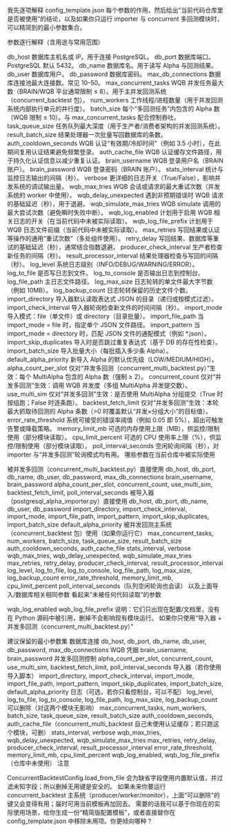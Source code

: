 我先逐项解释 config_template.json 每个参数的作用，然后给出“当前代码仓库里是否被使用”的结论，以及如果你只运行 importer 与 concurrent 多回测模块时，可以精简到的最小参数集合。

参数逐行解释（含用途与常用范围）

db_host
数据库主机名或 IP。用于连接 PostgreSQL。
db_port
数据库端口。PostgreSQL 默认 5432。
db_name
数据库名。用于读写 Alpha 与回测结果。
db_user
数据库用户。
db_password
数据库密码。
max_db_connections
数据库连接池最大连接数。常见 10–50。
max_concurrent_tasks
WQB 并发任务最大数（BRAIN/WQB 平台通常限制 ≤ 8）。用于主并发回测系统（concurrent_backtest 包）。
num_workers
工作线程/进程数量（用于并发回测系统内部执行单元的并行度）。
batch_size
每个“多回测任务”内包含的 Alpha 数（WQB 限制 ≤ 10）。与 max_concurrent_tasks 配合控制吞吐。
task_queue_size
任务队列最大深度（用于生产者/消费者架构的并发回测系统）。
result_batch_size
结果处理器一次批量写回数据库的条数。
auth_cooldown_seconds
WQB 认证“有效期/冷却时间”（例如 3.5 小时），在此期间复用认证结果避免频繁登录。
auth_cache_file
WQB 认证缓存文件路径，用于持久化认证信息以减少重复认证。
brain_username
WQB 登录用户名（BRAIN 账户）。
brain_password
WQB 登录密码（BRAIN 账户）。
stats_interval
统计与监控日志输出的间隔（秒）。
verbose
更详细的日志开关（True/False），影响并发系统的调试输出量。
wqb_max_tries
WQB 会话或请求的最大重试次数（并发系统的 worker 中使用）。
wqb_delay_unexpected
遇到非预期错误时 WQB 请求的基础延迟（秒），用于退避。
wqb_simulate_max_tries
WQB simulate 调用的最大尝试次数（避免瞬时失败中断）。
wqb_log_enabled
计划用于启用 WQB 相关日志的开关（在当前代码中未被实际读取）。
wqb_log_file_prefix
计划用于 WQB 日志文件前缀（当前代码中未被实际读取）。
max_retries
写回结果或认证等操作的通用“重试次数”（多处组件使用）。
retry_delay
写回结果、数据库等重试的基础延迟（秒），通常结合指数退避。
producer_check_interval
生产者检查新任务的间隔（秒）。
result_processor_interval
结果处理器检查与写回的间隔（秒）。
log_level
系统日志级别（INFO/DEBUG/WARNING/ERROR）。
log_to_file
是否写日志到文件。
log_to_console
是否输出日志到控制台。
log_file_path
主日志文件路径。
log_max_size
日志轮转的单文件最大字节数（例如 10MB）。
log_backup_count
日志轮转保留的历史文件个数。
import_directory
导入器默认读取表达式 JSON 的目录（递归或按模式过滤）。
import_check_interval
导入器轮询检查新文件的时间间隔（秒）。
import_mode
导入模式：file（单文件）或 directory（目录批量）。
import_file_path
当 import_mode = file 时，指定单个 JSON 文件路径。
import_pattern
当 import_mode = directory 时，匹配 JSON 文件的通配模式（例如 *.json）。
import_skip_duplicates
导入时是否跳过重复表达式（基于 DB 的存在性检查）。
import_batch_size
导入批量大小（每批插入多少条 Alpha）。
default_alpha_priority
新导入 Alpha 的默认优先级（LOW/MEDIUM/HIGH）。
alpha_count_per_slot
仅对“并发多回测（concurrent_multi_backtest.py）”生效：每个 MultiAlpha 包含的 Alpha 数（强制 ≥ 2）。
concurrent_count
仅对“并发多回测”生效：调用 WQB 并发度（多组 MultiAlpha 并发提交数）。
use_multi_sim
仅对“并发多回测”生效：是否使用 MultiAlpha 分组提交（True 时按组跑；False 时逐条跑）。
backtest_fetch_limit
仅对“并发多回测”生效：本轮最大抓取待回测的 Alpha 条数（>0 时覆盖默认“并发×分组大小”的目标值）。
error_rate_threshold
系统可接受的错误率阈值（例如 0.05 即 5%），超出可触发告警或降载策略。
memory_limit_mb
可选的内存使用上限（MB），供监控/限制使用（部分模块读取）。
cpu_limit_percent
可选的 CPU 使用率上限（%），供监控/限制使用（部分模块读取）。
poll_interval_seconds
空闲轮询间隔（秒），对 importer 与“并发多回测”轮询模式均有用。
哪些参数在当前仓库中被实际使用

被并发多回测（concurrent_multi_backtest.py）直接使用
db_host, db_port, db_name, db_user, db_password, max_db_connections
brain_username, brain_password
alpha_count_per_slot, concurrent_count, use_multi_sim, backtest_fetch_limit, poll_interval_seconds
被导入器（postgresql_alpha_importer.py）直接使用
db_host, db_port, db_name, db_user, db_password
import_directory, import_check_interval, import_mode, import_file_path, import_pattern, import_skip_duplicates, import_batch_size
default_alpha_priority
被并发回测主系统（concurrent_backtest 包）使用（如果你运行它）
max_concurrent_tasks, num_workers, batch_size, task_queue_size, result_batch_size
auth_cooldown_seconds, auth_cache_file
stats_interval, verbose
wqb_max_tries, wqb_delay_unexpected, wqb_simulate_max_tries
max_retries, retry_delay, producer_check_interval, result_processor_interval
log_level, log_to_file, log_to_console, log_file_path, log_max_size, log_backup_count
error_rate_threshold, memory_limit_mb, cpu_limit_percent
poll_interval_seconds（队列空闲轮询也会读）
以及上面导入/数据库相关相同参数
看起来“未被任何代码读取”的参数

wqb_log_enabled
wqb_log_file_prefix
说明：它们只出现在配置/文档里，没有在 Python 源码中被引用，删掉不会影响现有模块运行。
如果你只使用“导入器 + 并发多回测（concurrent_multi_backtest.py）”

建议保留的最小参数集
数据库连接
db_host, db_port, db_name, db_user, db_password, max_db_connections
WQB 凭据
brain_username, brain_password
并发多回测控制
alpha_count_per_slot, concurrent_count, use_multi_sim, backtest_fetch_limit, poll_interval_seconds
导入器（若你使用导入脚本）
import_directory, import_check_interval, import_mode, import_file_path, import_pattern, import_skip_duplicates, import_batch_size, default_alpha_priority
日志（可选，若你只看控制台，可以不配）
log_level, log_to_file, log_to_console, log_file_path, log_max_size, log_backup_count
可以删除（对这两个模块无影响）
max_concurrent_tasks, num_workers, batch_size, task_queue_size, result_batch_size
auth_cooldown_seconds, auth_cache_file（concurrent_multi_backtest 自己未使用认证缓存；若只跑这个模块，可删）
stats_interval, verbose
wqb_max_tries, wqb_delay_unexpected, wqb_simulate_max_tries
max_retries, retry_delay, producer_check_interval, result_processor_interval
error_rate_threshold, memory_limit_mb, cpu_limit_percent
wqb_log_enabled, wqb_log_file_prefix（仓库中未使用）
注意

ConcurrentBacktestConfig.load_from_file 会为缺省字段使用内置默认值，并过滤未知字段；所以删掉无用键是安全的。
如果未来你要运行 concurrent_backtest 主系统（producer/worker/monitor），上面“可以删除”的键又会变得有用；届时可用当前模板再加回去。
需要的话我可以基于你现在的实际使用场景，给你生成一份“精简版配置模板”，或者直接替你在 config_template.json 中移除未用项。你更倾向哪种？
